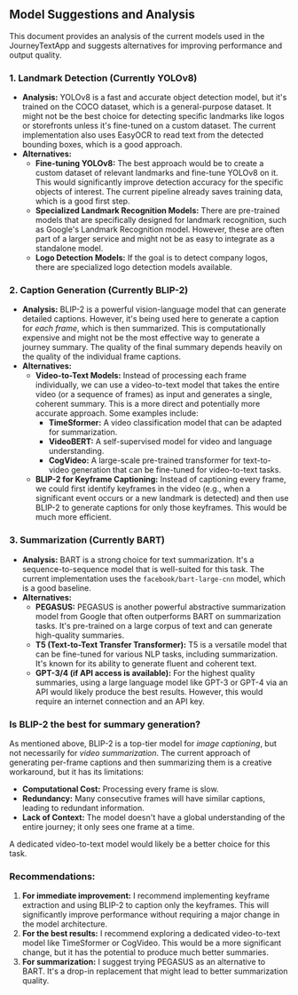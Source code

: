 ## Model Suggestions and Analysis

This document provides an analysis of the current models used in the JourneyTextApp and suggests alternatives for improving performance and output quality.

### 1. Landmark Detection (Currently YOLOv8)

*   **Analysis:** YOLOv8 is a fast and accurate object detection model, but it's trained on the COCO dataset, which is a general-purpose dataset. It might not be the best choice for detecting specific landmarks like logos or storefronts unless it's fine-tuned on a custom dataset. The current implementation also uses EasyOCR to read text from the detected bounding boxes, which is a good approach.
*   **Alternatives:**
    *   **Fine-tuning YOLOv8:** The best approach would be to create a custom dataset of relevant landmarks and fine-tune YOLOv8 on it. This would significantly improve detection accuracy for the specific objects of interest. The current pipeline already saves training data, which is a good first step.
    *   **Specialized Landmark Recognition Models:** There are pre-trained models that are specifically designed for landmark recognition, such as Google's Landmark Recognition model. However, these are often part of a larger service and might not be as easy to integrate as a standalone model.
    *   **Logo Detection Models:** If the goal is to detect company logos, there are specialized logo detection models available.

### 2. Caption Generation (Currently BLIP-2)

*   **Analysis:** BLIP-2 is a powerful vision-language model that can generate detailed captions. However, it's being used here to generate a caption for *each frame*, which is then summarized. This is computationally expensive and might not be the most effective way to generate a journey summary. The quality of the final summary depends heavily on the quality of the individual frame captions.
*   **Alternatives:**
    *   **Video-to-Text Models:** Instead of processing each frame individually, we can use a video-to-text model that takes the entire video (or a sequence of frames) as input and generates a single, coherent summary. This is a more direct and potentially more accurate approach. Some examples include:
        *   **TimeSformer:** A video classification model that can be adapted for summarization.
        *   **VideoBERT:** A self-supervised model for video and language understanding.
        *   **CogVideo:** A large-scale pre-trained transformer for text-to-video generation that can be fine-tuned for video-to-text tasks.
    *   **BLIP-2 for Keyframe Captioning:** Instead of captioning every frame, we could first identify keyframes in the video (e.g., when a significant event occurs or a new landmark is detected) and then use BLIP-2 to generate captions for only those keyframes. This would be much more efficient.

### 3. Summarization (Currently BART)

*   **Analysis:** BART is a strong choice for text summarization. It's a sequence-to-sequence model that is well-suited for this task. The current implementation uses the `facebook/bart-large-cnn` model, which is a good baseline.
*   **Alternatives:**
    *   **PEGASUS:** PEGASUS is another powerful abstractive summarization model from Google that often outperforms BART on summarization tasks. It's pre-trained on a large corpus of text and can generate high-quality summaries.
    *   **T5 (Text-to-Text Transfer Transformer):** T5 is a versatile model that can be fine-tuned for various NLP tasks, including summarization. It's known for its ability to generate fluent and coherent text.
    *   **GPT-3/4 (if API access is available):** For the highest quality summaries, using a large language model like GPT-3 or GPT-4 via an API would likely produce the best results. However, this would require an internet connection and an API key.

### Is BLIP-2 the best for summary generation?

As mentioned above, BLIP-2 is a top-tier model for *image captioning*, but not necessarily for *video summarization*. The current approach of generating per-frame captions and then summarizing them is a creative workaround, but it has its limitations:

*   **Computational Cost:** Processing every frame is slow.
*   **Redundancy:** Many consecutive frames will have similar captions, leading to redundant information.
*   **Lack of Context:** The model doesn't have a global understanding of the entire journey; it only sees one frame at a time.

A dedicated video-to-text model would likely be a better choice for this task.

### Recommendations:

1.  **For immediate improvement:** I recommend implementing keyframe extraction and using BLIP-2 to caption only the keyframes. This will significantly improve performance without requiring a major change in the model architecture.
2.  **For the best results:** I recommend exploring a dedicated video-to-text model like TimeSformer or CogVideo. This would be a more significant change, but it has the potential to produce much better summaries.
3.  **For summarization:** I suggest trying PEGASUS as an alternative to BART. It's a drop-in replacement that might lead to better summarization quality.
